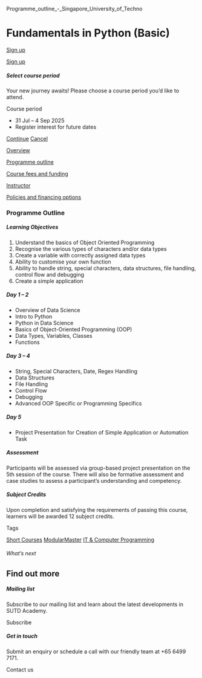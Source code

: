 Programme_outline_-_Singapore_University_of_Techno



Fundamentals in Python (Basic)
==============================

[Sign up](#popup-masthead)

[Sign up](#popup-masthead)

##### Select course period

Your new journey awaits! Please choose a course period you’d like to attend.

Course period

* 31 Jul – 4 Sep 2025
* Register interest for future dates

[Continue](#)
[Cancel](#)

[Overview](/course/fundamentals-in-python/#tabs)

[Programme outline](/course/fundamentals-in-python/programme-outline/#tabs)

[Course fees and funding](/course/fundamentals-in-python/course-fees-and-funding/#tabs)

[Instructor](/course/fundamentals-in-python/instructor/#tabs)

[Policies and financing options](/course/fundamentals-in-python/policies-and-financing-options/#tabs)

### Programme Outline

##### **Learning Objectives**

1. Understand the basics of Object Oriented Programming
2. Recognise the various types of characters and/or data types
3. Create a variable with correctly assigned data types
4. Ability to customise your own function
5. Ability to handle string, special characters, data structures, file handling, control flow and debugging
6. Create a simple application

##### Day 1 – 2

* Overview of Data Science
* Intro to Python
* Python in Data Science
* Basics of Object-Oriented Programming (OOP)
* Data Types, Variables, Classes
* Functions

##### Day 3 – 4

* String, Special Characters, Date, Regex Handling
* Data Structures
* File Handling
* Control Flow
* Debugging
* Advanced OOP Specific or Programming Specifics

##### Day 5

* Project Presentation for Creation of Simple Application or Automation Task

##### Assessment

Participants will be assessed via group-based project presentation on the 5th session of the course. There will also be formative assessment and case studies to assess a participant’s understanding and competency.

##### **Subject Credits**

Upon completion and satisfying the requirements of passing this course, learners will be awarded 12 subject credits.

Tags

[Short Courses](/admissions/academy/courses-and-modules/?academy-type-course=780)
[ModularMaster](/admissions/academy/courses-and-modules/?academy-type-course=792)
[IT & Computer Programming](/admissions/academy/courses-and-modules/?discipline=929)

###### What’s next

Find out more
-------------

##### Mailing list

Subscribe to our mailing list and learn about the latest developments in SUTD Academy.

Subscribe

##### Get in touch

Submit an enquiry or schedule a call with our friendly team at +65 6499 7171.

Contact us

